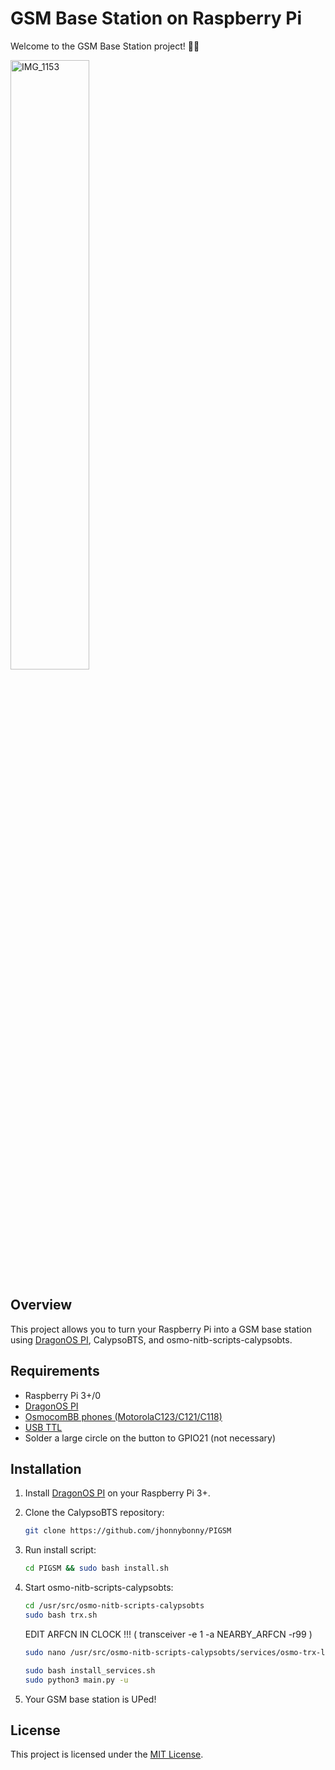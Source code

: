 # GSM Base Station on Raspberry Pi
Welcome to the GSM Base Station project! 📡📱

<img src="https://github.com/jhonnybonny/PIGSM/assets/87495218/10e2c7a7-5559-4a7c-aa8e-4ca5f3c479a6" width="50%" height="50%" alt="IMG_1153">

## Overview

This project allows you to turn your Raspberry Pi into a GSM base station using [DragonOS PI](https://sourceforge.net/projects/dragonos-pi64), CalypsoBTS, and osmo-nitb-scripts-calypsobts.

## Requirements

- Raspberry Pi 3+/0
- [DragonOS PI](https://sourceforge.net/projects/dragonos-pi64)
- [OsmocomBB phones (MotorolaC123/C121/C118) ](https://osmocom.org/projects/baseband/wiki/Phones) 
- [USB TTL](https://www.aliexpress.com/w/wholesale-cp2102-usb-to-ttl-converter.html)
- Solder a large circle on the button to GPIO21 (not necessary)


## Installation

1. Install [DragonOS PI](https://sourceforge.net/projects/dragonos-pi64) on your Raspberry Pi 3+.
2. Clone the CalypsoBTS repository:

    ```bash
    git clone https://github.com/jhonnybonny/PIGSM
    ```

3. Run install script:

    ```bash
    cd PIGSM && sudo bash install.sh
    ```

4. Start osmo-nitb-scripts-calypsobts:

    ```bash
    cd /usr/src/osmo-nitb-scripts-calypsobts
    sudo bash trx.sh
    ```
    EDIT ARFCN IN CLOCK !!! ( transceiver -e 1 -a NEARBY_ARFCN -r99 )
    ```bash
    sudo nano /usr/src/osmo-nitb-scripts-calypsobts/services/osmo-trx-lms.service
    ```
    ```bash
    sudo bash install_services.sh
    sudo python3 main.py -u
    ```

5. Your GSM base station is UPed!

## License

This project is licensed under the [MIT License](LICENSE).
